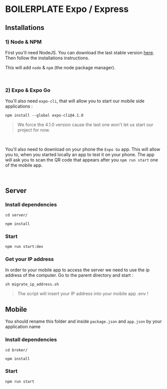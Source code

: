 # BOILERPLATE Expo / Express

## Installations

### 1) Node & NPM

First you'll need NodeJS. You can download the last stable version [here](https://nodejs.org/en/download/). Then follow the installations instructions.

This will add `node` & `npm` (the node package manager).

&nbsp;

### 2) Expo & Expo Go

You'll also need `expo-cli`, that will allow you to start our mobile side applications :

```
npm install --global expo-cli@4.1.0
```

> We force the 4.1.0 version cause the last one won't let us start our project for now.

&nbsp;

You'll also need to download on your phone the `Expo Go` app. This will allow you to, when you started locally an app to test it on your phone. The app will ask you to scan the QR code that appears after you `npm run start` one of the mobile app.

&nbsp;

## Server

### Install dependencies

```
cd server/
```

```
npm install
```

### Start

```
npm run start:dev
```

### Get your IP address

In order to your mobile app to access the server we need to use the ip address of the computer. Go to the parent directory and start :

```
sh migrate_ip_address.sh
```

> The script will insert your IP address into your mobile app .env !

## Mobile

You should rename this folder and inside `package.json` and `app.json` by your application name

### Install dependencies

```
cd broker/
```

```
npm install
```

### Start

```
npm run start
```
